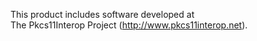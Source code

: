 This product includes software developed at  
The Pkcs11Interop Project (http://www.pkcs11interop.net).
